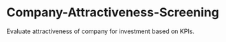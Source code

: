 # Company-Attractiveness-Screening
Evaluate attractiveness of company for investment based on KPIs.  
